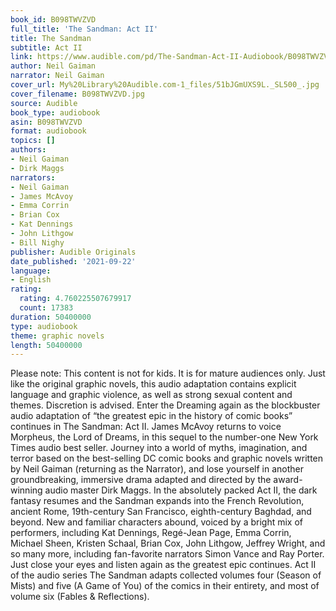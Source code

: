 ```yaml
---
book_id: B098TWVZVD
full_title: 'The Sandman: Act II'
title: The Sandman
subtitle: Act II
link: https://www.audible.com/pd/The-Sandman-Act-II-Audiobook/B098TWVZVD
author: Neil Gaiman
narrator: Neil Gaiman
cover_url: My%20Library%20Audible.com-1_files/51bJGmUXS9L._SL500_.jpg
cover_filename: B098TWVZVD.jpg
source: Audible
book_type: audiobook
asin: B098TWVZVD
format: audiobook
topics: []
authors:
- Neil Gaiman
- Dirk Maggs
narrators:
- Neil Gaiman
- James McAvoy
- Emma Corrin
- Brian Cox
- Kat Dennings
- John Lithgow
- Bill Nighy
publisher: Audible Originals
date_published: '2021-09-22'
language:
- English
rating:
  rating: 4.760225507679917
  count: 17383
duration: 50400000
type: audiobook
theme: graphic novels
length: 50400000
---
```

Please note: This content is not for kids. It is for mature audiences only. Just like the original graphic novels, this audio adaptation contains explicit language and graphic violence, as well as strong sexual content and themes. Discretion is advised.
Enter the Dreaming again as the blockbuster audio adaptation of “the greatest epic in the history of comic books” continues in The Sandman: Act II. James McAvoy returns to voice Morpheus, the Lord of Dreams, in this sequel to the number-one New York Times audio best seller. Journey into a world of myths, imagination, and terror based on the best-selling DC comic books and graphic novels written by Neil Gaiman (returning as the Narrator), and lose yourself in another groundbreaking, immersive drama adapted and directed by the award-winning audio master Dirk Maggs.
In the absolutely packed Act II, the dark fantasy resumes and the Sandman expands into the French Revolution, ancient Rome, 19th-century San Francisco, eighth-century Baghdad, and beyond. New and familiar characters abound, voiced by a bright mix of performers, including Kat Dennings, Regé-Jean Page, Emma Corrin, Michael Sheen, Kristen Schaal, Brian Cox, John Lithgow, Jeffrey Wright, and so many more, including fan-favorite narrators Simon Vance and Ray Porter.
Just close your eyes and listen again as the greatest epic continues.
Act II of the audio series The Sandman adapts collected volumes four (Season of Mists) and five (A Game of You) of the comics in their entirety, and most of volume six (Fables & Reflections).
